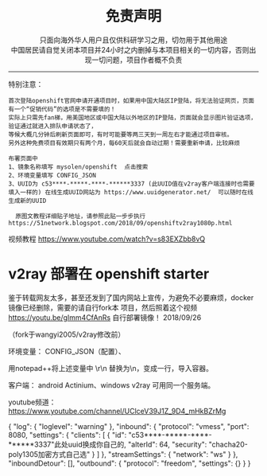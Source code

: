
<h1 align="center"> 免责声明 </h1>


<p align="center">
只面向海外华人用户且仅供科研学习之用，切勿用于其他用途
<br>
中国居民请自觉关闭本项目并24小时之内删掉与本项目相关的一切内容，否则出现一切问题，项目作者概不负责
</p>
<hr>

特别注意：

    首次登陆openshift官网申请开通项目时，如果用中国大陆区IP登陆，将无法验证网页，页面有一个“促销代码”的选项是不需要填的！
	实际上只需先fan梯，用美国地区或中国大陆以外地区的IP登陆，页面就会显示图片验证选项，验证通过就进入排队申请状态了，
	等候大概几分钟后刷新页面即可，有时可能要等两三天到一周左右才能通过项目审核。
	另外这种免费项目有效期只有两个月，每60天后就会自动过期！需要重新申请，比较麻烦

	布署页面中
	1、镜象名称填写 mysolen/openshift  点击搜索
	2、环境变量填写 CONFIG_JSON
	3、UUID为 c53****-*****-****-******3337 (此UUID值在v2ray客户端连接时也需要填入一样的) 在线生成UUID网站为 https://www.uuidgenerator.net/  可以随时在线生成新的UUID
	
      原图文教程详细贴子地址，请参照此贴一步步执行  https://51network.blogspot.com/2018/09/openshiftv2ray1080p.html

视频教程 https://www.youtube.com/watch?v=s83EXZbb8vQ


# v2ray 部署在 openshift starter
鉴于转载网友太多，甚至还发到了国内网站上宣传，为避免不必要麻烦，docker镜像已经删除，需要的请自行fork本
项目，然后照着这个视频 https://youtu.be/gImm4CfAnRs 自行部署镜像！ 2018/09/26

（fork于wangyi2005/v2ray修改前）

环境变量： CONFIG_JSON（配置）、


用notepad++将上述变量中 \r\n 替换为\\n，变成一行，导入容器。

客户端： android Actinium、windows v2ray 可用同一个服务端。

youtube频道：https://www.youtube.com/channel/UClceV39J1Z_9D4_mHkBZrMg

{
  "log": {
    "loglevel": "warning"
  },
  "inbound": {
    "protocol": "vmess",
    "port": 8080,
    "settings": {
      "clients": [
        {
          "id": "c53****-*****-****-******3337"此处uuid换成你自己的,
          "alterId": 64,
          "security": "chacha20-poly1305加密方式自己选"
        }
      ]
    },
    "streamSettings": {
      "network": "ws"
    }
  },
  "inboundDetour": [],
  "outbound": {
    "protocol": "freedom",
   "settings": {}
  }
}
